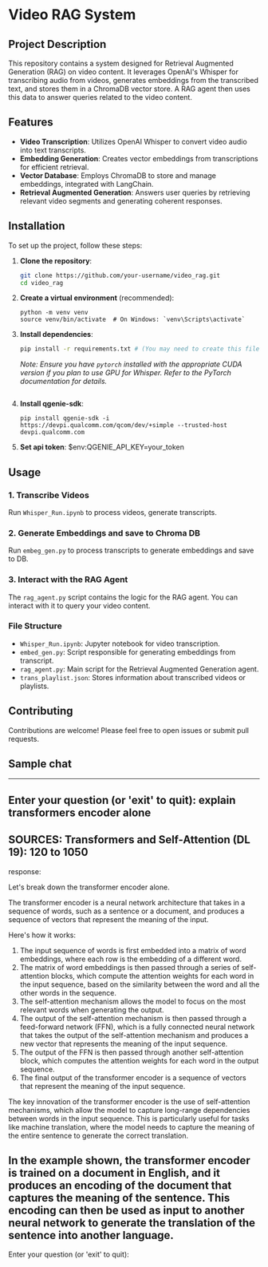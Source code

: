 # Video RAG System

## Project Description
This repository contains a system designed for Retrieval Augmented Generation (RAG) on video content. It leverages OpenAI's Whisper for transcribing audio from videos, generates embeddings from the transcribed text, and stores them in a ChromaDB vector store. A RAG agent then uses this data to answer queries related to the video content.

## Features
-   **Video Transcription**: Utilizes OpenAI Whisper to convert video audio into text transcripts.
-   **Embedding Generation**: Creates vector embeddings from transcriptions for efficient retrieval.
-   **Vector Database**: Employs ChromaDB to store and manage embeddings, integrated with LangChain.
-   **Retrieval Augmented Generation**: Answers user queries by retrieving relevant video segments and generating coherent responses.

## Installation
To set up the project, follow these steps:

1.  **Clone the repository**:
    ```bash
    git clone https://github.com/your-username/video_rag.git
    cd video_rag
    ```

2.  **Create a virtual environment** (recommended):
    ```
    python -m venv venv
    source venv/bin/activate  # On Windows: `venv\Scripts\activate`
    ```

3.  **Install dependencies**:
    ```bash
    pip install -r requirements.txt # (You may need to create this file)
    ```
    *Note: Ensure you have `pytorch` installed with the appropriate CUDA version if you plan to use GPU for Whisper. Refer to the PyTorch documentation for details.*

    ```
4.  **Install qgenie-sdk**:
    ```
    pip install qgenie-sdk -i https://devpi.qualcomm.com/qcom/dev/+simple --trusted-host devpi.qualcomm.com
    ```

5.  **Set api token**:
     $env:QGENIE_API_KEY=your_token

## Usage
### 1. Transcribe Videos
Run `Whisper_Run.ipynb` to process videos, generate transcripts.

### 2. Generate Embeddings and save to Chroma DB
Run `embeg_gen.py` to process  transcripts to generate embeddings and save to DB.

### 3. Interact with the RAG Agent
The `rag_agent.py` script contains the logic for the RAG agent. You can interact with it to query your video content.

### File Structure
-   `Whisper_Run.ipynb`: Jupyter notebook for video transcription.
-   `embed_gen.py`: Script responsible for generating embeddings from transcript.
-   `rag_agent.py`: Main script for the Retrieval Augmented Generation agent.
-   `trans_playlist.json`: Stores information about transcribed videos or playlists.

## Contributing
Contributions are welcome! Please feel free to open issues or submit pull requests.

## Sample chat
------------------------------------------------------------------------
Enter your question (or 'exit' to quit): explain transformers encoder alone                                     
------------------------------------------------------------------------
SOURCES:
Transformers and Self-Attention (DL 19): 120 to 1050
------------------------------------------------------------------------
response:


Let's break down the transformer encoder alone.

The transformer encoder is a neural network architecture that takes in a sequence of words, such as a sentence or a document, and produces a sequence of vectors that represent the meaning of the input.

Here's how it works:

1. The input sequence of words is first embedded into a matrix of word embeddings, where each row is the embedding of a different word.
2. The matrix of word embeddings is then passed through a series of self-attention blocks, which compute the attention weights for each word in the input sequence, based on the similarity between the word and all the other words in the sequence.
3. The self-attention mechanism allows the model to focus on the most relevant words when generating the output.
4. The output of the self-attention mechanism is then passed through a feed-forward network (FFN), which is a fully connected neural network that takes the output of the self-attention mechanism and produces a new vector that represents the meaning of the input sequence.
5. The output of the FFN is then passed through another self-attention block, which computes the attention weights for each word in the output sequence.
6. The final output of the transformer encoder is a sequence of vectors that represent the meaning of the input sequence.

The key innovation of the transformer encoder is the use of self-attention mechanisms, which allow the model to capture long-range dependencies between words in the input sequence. This is particularly useful for tasks like machine translation, where the model needs to capture the meaning of the entire sentence to generate the correct translation.

In the example shown, the transformer encoder is trained on a document in English, and it produces an encoding of the document that captures the meaning of the sentence. This encoding can then be used as input to another neural network to generate the translation of the sentence into another language.
------------------------------------------------------------------------
Enter your question (or 'exit' to quit):

